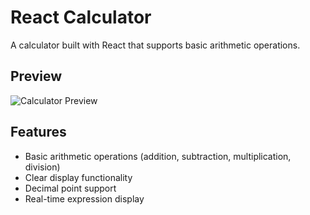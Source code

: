 # React Calculator

A  calculator built with React that supports basic arithmetic operations.

## Preview

![Calculator Preview](./assets/calculator.png)

## Features

- Basic arithmetic operations (addition, subtraction, multiplication, division)
- Clear display functionality
- Decimal point support
- Real-time expression display
